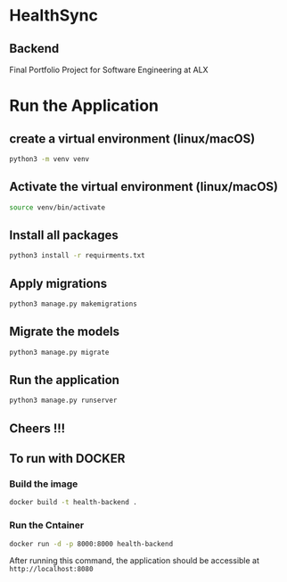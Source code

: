 # HealthSync

## Backend

Final Portfolio Project for Software Engineering at ALX

# Run the Application

## create a virtual environment (linux/macOS)

```bash
python3 -m venv venv
```

## Activate the virtual environment (linux/macOS)

```bash
source venv/bin/activate
```

## Install all packages

```bash
python3 install -r requirments.txt
```

## Apply migrations

```bash
python3 manage.py makemigrations
```

## Migrate the models

```bash
python3 manage.py migrate
```

## Run the application

```bash
python3 manage.py runserver
```

## Cheers !!!

## To run with DOCKER

### Build the image

```bash
docker build -t health-backend .
```

### Run the Cntainer

```bash
docker run -d -p 8000:8000 health-backend
```

After running this command, the application should be accessible at `http://localhost:8080`
